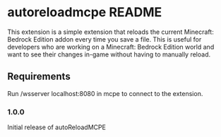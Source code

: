 # autoreloadmcpe README

This extension is a simple extension that reloads the current Minecraft: Bedrock Edition addon every time you save a file. This is useful for developers who are working on a Minecraft: Bedrock Edition world and want to see their changes in-game without having to manually reload.

## Requirements

Run /wsserver localhost:8080 in mcpe to connect to the extension.

### 1.0.0

Initial release of autoReloadMCPE

